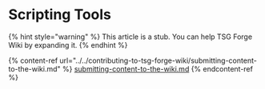 # Scripting Tools

{% hint style="warning" %}
This article is a stub. You can help TSG Forge Wiki by expanding it.
{% endhint %}

{% content-ref url="../../contributing-to-tsg-forge-wiki/submitting-content-to-the-wiki.md" %}
[submitting-content-to-the-wiki.md](../../contributing-to-tsg-forge-wiki/submitting-content-to-the-wiki.md)
{% endcontent-ref %}

